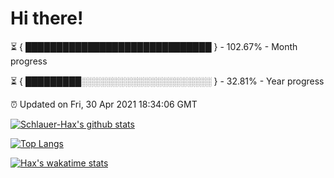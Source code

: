 # Hi there!

⏳ { ██████████████████████████████ } - 102.67% - Month progress

⏳ { █████████░░░░░░░░░░░░░░░░░░░░░ } - 32.81% - Year progress

⏰ Updated on Fri, 30 Apr 2021 18:34:06 GMT


[![Schlauer-Hax's github stats](https://github-readme-stats.vercel.app/api?username=Schlauer-Hax&show_icons=true&theme=dark&count_private=true)](https://github.com/Schlauer-Hax)


[![Top Langs](https://github-readme-stats.vercel.app/api/top-langs/?username=Schlauer-Hax&layout=compact&theme=dark)](https://github.com/Schlauer-Hax?tab=repositories)


[![Hax's wakatime stats](https://github-readme-stats.vercel.app/api/wakatime?username=Hax&theme=dark)](https://wakatime.com/@Hax)

